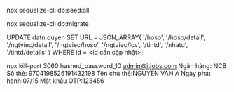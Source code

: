 npx sequelize-cli db:seed:all

npx sequelize-cli db:migrate

UPDATE datn.quyen
SET URL = JSON_ARRAY(
'/hoso',
'/hoso/detail',
'/ngtviec/detail',
'/ngtviec/hoso',
'/ngtviec/lcv',
'/tintd',
'/nhatd',
'/tintd/details'
)
WHERE id = <id cần cập nhật>;

npx kill-port 3060
hashed_password_10
admin@itjobs.com
Ngân hàng: NCB
Số thẻ: 9704198526191432198
Tên chủ thẻ:NGUYEN VAN A
Ngày phát hành:07/15
Mật khẩu OTP:123456
